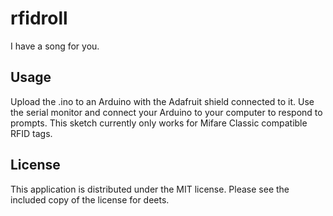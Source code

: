 rfidroll
========
I have a song for you.

Usage
-----
Upload the .ino to an Arduino with the Adafruit shield connected to it. Use the serial monitor and connect your Arduino to your computer to respond to prompts. This sketch currently only works for Mifare Classic compatible RFID tags.

License
-------
This application is distributed under the MIT license. Please see the included copy of the license for deets.